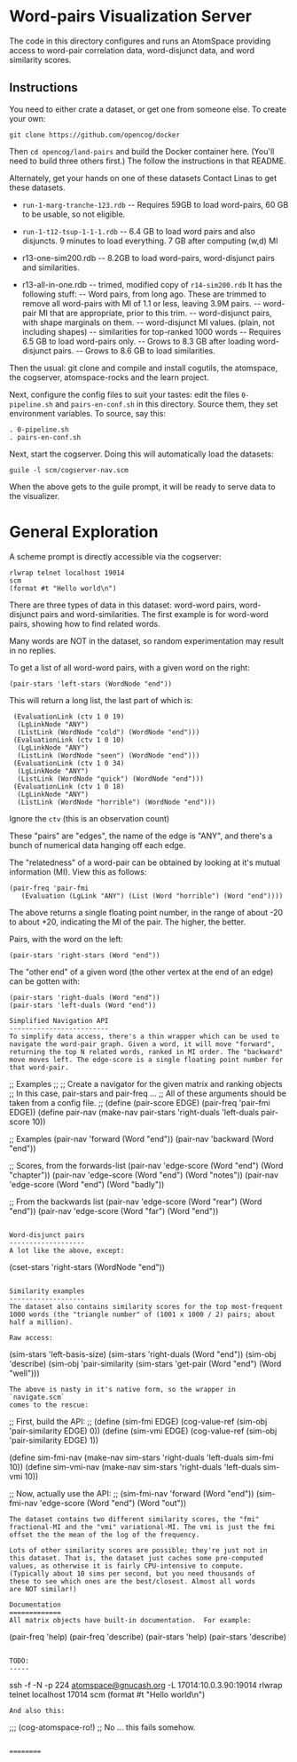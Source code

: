 
Word-pairs Visualization Server
===============================
The code in this directory configures and runs an AtomSpace
providing access to word-pair correlation data, word-disjunct
data, and word similarity scores.

Instructions
------------
You need to either crate a dataset, or get one from someone else.
To create your own:
```
git clone https://github.com/opencog/docker
```
Then `cd opencog/land-pairs` and build the Docker container here.
(You'll need to build three others first.) The follow the instructions
in that README.

Alternately, get your hands on one of these datasets Contact Linas
to get these datasets.

* `run-1-marg-tranche-123.rdb` -- Requires 59GB to load word-pairs,
    60 GB to be usable, so not eligible.

* `run-1-t12-tsup-1-1-1.rdb` -- 6.4 GB to load word pairs and
   also disjuncts.  9 minutes to load everything.
   7 GB after computing (w,d) MI

* r13-one-sim200.rdb -- 8.2GB to load word-pairs, word-disjunct
   pairs and similarities.

* r13-all-in-one.rdb -- trimed, modified copy of `r14-sim200.rdb`
     It has the following stuff:
     -- Word pairs, from long ago.  These are trimmed to remove all
        word-pairs with MI of 1.1 or less, leaving 3.9M pairs.
     -- word-pair MI that are appropriate, prior to this trim.
     -- word-disjunct pairs, with shape marginals on them.
     -- word-disjunct MI values. (plain, not including shapes)
     -- similarities for top-ranked 1000 words
     -- Requires 6.5 GB to load word-pairs only.
     -- Grows to 8.3 GB after loading word-disjunct pairs.
     -- Grows to 8.6 GB to load similarities.

Then the usual: git clone and compile and install cogutils, the
atomspace, the cogserver, atomspace-rocks and the learn project.

Next, configure the config files to suit your tastes: edit the
files `0-pipeline.sh`  and `pairs-en-conf.sh` in this directory.
Source them, they set environment variables. To source, say this:
```
. 0-pipeline.sh
. pairs-en-conf.sh
```

Next, start the cogserver. Doing this will automatically load
the datasets:
```
guile -l scm/cogserver-nav.scm
```
When the above gets to the guile prompt, it will be ready to serve
data to the visualizer.

General Exploration
===================
A scheme prompt is directly accessible via the cogserver:
```
rlwrap telnet localhost 19014
scm
(format #t "Hello world\n")
```

There are three types of data in this dataset: word-word pairs,
word-disjunct pairs and word-similarities.  The first example
is for word-word pairs, showing how to find related words.

Many words are NOT in the dataset, so random experimentation
may result in no replies.

To get a list of all word-word pairs, with a given word on the right:
```
(pair-stars 'left-stars (WordNode "end"))
```

This will return a long list, the last part of which is:
```
 (EvaluationLink (ctv 1 0 19)
  (LgLinkNode "ANY")
  (ListLink (WordNode "cold") (WordNode "end")))
 (EvaluationLink (ctv 1 0 10)
  (LgLinkNode "ANY")
  (ListLink (WordNode "seen") (WordNode "end")))
 (EvaluationLink (ctv 1 0 34)
  (LgLinkNode "ANY")
  (ListLink (WordNode "quick") (WordNode "end")))
 (EvaluationLink (ctv 1 0 18)
  (LgLinkNode "ANY")
  (ListLink (WordNode "horrible") (WordNode "end")))
```
Ignore the `ctv` (this is an observation count)

These "pairs" are "edges", the name of the edge is "ANY",
and there's a bunch of numerical data hanging off each edge.

The "relatedness" of a word-pair can be obtained by looking
at it's mutual information (MI). View this as follows:
```
(pair-freq 'pair-fmi
   (Evaluation (LgLink "ANY") (List (Word "horrible") (Word "end"))))
```
The above returns a single floating point number, in the range of
about -20 to about +20, indicating the MI of the pair. The higher,
the better.

Pairs, with the word on the left:
```
(pair-stars 'right-stars (Word "end"))
```

The "other end" of a given word (the other vertex at the
end of an edge) can be gotten with:
```
(pair-stars 'right-duals (Word "end"))
(pair-stars 'left-duals (Word "end"))

Simplified Navigation API
-------------------------
To simplify data access, there's a thin wrapper which can be used to
navigate the word-pair graph. Given a word, it will move "forward",
returning the top N related words, ranked in MI order. The "backward"
move moves left. The edge-score is a single floating point number for
that word-pair.

```
;; Examples
;;
;; Create a navigator for the given matrix and ranking objects
;; In this case, pair-stars and pair-freq ...
;; All of these arguments should be taken from a config file.
;;
(define (pair-score EDGE) (pair-freq 'pair-fmi EDGE))
(define pair-nav
   (make-nav pair-stars 'right-duals 'left-duals pair-score 10))

;; Examples
(pair-nav 'forward (Word "end"))
(pair-nav 'backward (Word "end"))

;; Scores, from the forwards-list
(pair-nav 'edge-score (Word "end") (Word "chapter"))
(pair-nav 'edge-score (Word "end") (Word "notes"))
(pair-nav 'edge-score (Word "end") (Word "badly"))

;; From the backwards list
(pair-nav 'edge-score (Word "rear") (Word "end"))
(pair-nav 'edge-score (Word "far") (Word "end"))
```

Word-disjunct pairs
-------------------
A lot like the above, except:
```
(cset-stars 'right-stars (WordNode "end"))
```

Similarity examples
-------------------
The dataset also contains similarity scores for the top most-frequent
1000 words (the "triangle number" of (1001 x 1000 / 2) pairs; about
half a million).

Raw access:
```
(sim-stars 'left-basis-size)
(sim-stars 'right-duals (Word "end"))
(sim-obj 'describe)
(sim-obj 'pair-similarity (sim-stars 'get-pair (Word "end") (Word "well")))
```
The above is nasty in it's native form, so the wrapper in `navigate.scm`
comes to the rescue:

```
;;  First, build the API:
;;
(define (sim-fmi EDGE)
    (cog-value-ref (sim-obj 'pair-similarity EDGE) 0))
(define (sim-vmi EDGE)
    (cog-value-ref (sim-obj 'pair-similarity EDGE) 1))

(define sim-fmi-nav
   (make-nav sim-stars 'right-duals 'left-duals sim-fmi 10))
(define sim-vmi-nav
   (make-nav sim-stars 'right-duals 'left-duals sim-vmi 10))

;; Now, actually use the API:
;;
(sim-fmi-nav 'forward (Word "end"))
(sim-fmi-nav 'edge-score (Word "end") (Word "out"))
```
The dataset contains two different similarity scores, the "fmi"
fractional-MI and the "vmi" variational-MI. The vmi is just the fmi
offset the the mean of the log of the frequency.

Lots of other similarity scores are possible; they're just not in
this dataset. That is, the dataset just caches some pre-computed
values, as otherwise it is fairly CPU-intensive to compute.
(Typically about 10 sims per second, but you need thousands of
these to see which ones are the best/closest. Almost all words
are NOT similar!)

Documentation
=============
All matrix objects have built-in documentation.  For example:
```
(pair-freq 'help)
(pair-freq 'describe)
(pair-stars 'help)
(pair-stars 'describe)
```

TODO:
-----
```
ssh -f -N -p 224 atomspace@gnucash.org -L 17014:10.0.3.90:19014
rlwrap telnet localhost 17014
scm
(format #t "Hello world\n")
```
And also this:
```
;;; (cog-atomspace-ro!)  ;; No ... this fails somehow.
```

========
